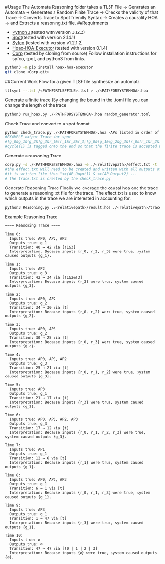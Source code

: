 #Usage
The Automata Reasoning folder takes a TLSF File -> Generates an Automata -> Generates a Random Finite Trace -> Checks the validity of that Trace ->
Converts Trace to Spot friendly Syntax -> Creates a causality HOA -> and Extracts a reasoning.txt file.
##Requirments
- [Python 3](https://www.python.org/)(tested with version 3.12.2)
- [Spot](https://spot.lre.epita.fr/)(tested with version 2.14.1)
- [Syfco](https://github.com/reactive-systems/syfco) (tested with version v1.2.1.2)
- [Hoax-HOA-Executor](https://github.com/lou1306/hoax) (tested with version 0.1.4)
- [Corp](https://github.com/reactive-systems/corp/tree/main) (tested by cloning from source)
Follow installation instructions for syfco, spot, and python3 from links.
```bash
python3 -m pip install hoax-hoa-executor
git clone <Corp.git>
```
##Current Work Flow
for a given TLSF file synthesize an automata
```bash
ltlsynt --tlsf /<PATHFORTLSFFILE>.tlsf > ./<PATHFORSYSTEMHOA>.hoa
```
Generate a finite trace (By changing the bound in the .toml file you can change the length of the trace
```bash
python3 run_hoax.py ./<PATHFORSYSTEMHOA>.hoa random_generator.toml
```
Check Trace and convert to a spot format
```bash
python check_trace.py ./<PATHFORSYSTEMHOA>.hoa <APs listed in order of appearance in hoa seperated by spaces>
#EXAMPLE output Trace for spot
#!g_0&g_1&!g_2&!g_3&r_0&!r_1&r_2&r_3;!g_0&!g_1&!g_2&g_3&!r_0&!r_1&r_2&!r_3;cycle{1}
#cycle{1} is tagged onto the end so that the finite trace is accepted with buchi automata
```
Generate a reasoning Trace
```bash
corp.py -s ./<PATHFORSYSTEMHOA>.hoa -e ./<relativepath>/effect.txt -t ./<relativepath>/trace.txt -o ./<relativepath>/result.hoa
#the effect.txt will need to be created and written with all outputs of the system
#it is written like this "<>(AP_Ouput1) & <>(AP_Output2) ...
# the trace.txt is created by the check_trace.py
```
Generate Reasoning Trace
Finally we leverage the causal hoa and the trace to generate a reasoning txt file for the trace. The effect.txt is used to know which outputs in the trace we are interested in accounting for.
```bash
python3 Reasoning.py ./<relativepath>/result.hoa ./<relativepath>/trace.txt ./<relativepath>/effect.txt
```
Example Reasoning Trace
```
==== Reasoning Trace ====

Time 0:
  Inputs true: AP0, AP2, AP3
  Outputs true: g_1
  Transition: 40 → 42 via [!1&3]
  Interpretation: Because inputs {r_0, r_2, r_3} were true, system caused outputs {g_1}.

Time 1:
  Inputs true: AP2
  Outputs true: g_3
  Transition: 42 → 34 via [!1&2&!3]
  Interpretation: Because inputs {r_2} were true, system caused outputs {g_3}.

Time 2:
  Inputs true: AP0, AP2
  Outputs true: g_2
  Transition: 34 → 30 via [t]
  Interpretation: Because inputs {r_0, r_2} were true, system caused outputs {g_2}.

Time 3:
  Inputs true: AP0, AP3
  Outputs true: g_2
  Transition: 30 → 25 via [t]
  Interpretation: Because inputs {r_0, r_3} were true, system caused outputs {g_2}.

Time 4:
  Inputs true: AP0, AP1, AP2
  Outputs true: g_3
  Transition: 25 → 21 via [t]
  Interpretation: Because inputs {r_0, r_1, r_2} were true, system caused outputs {g_3}.

Time 5:
  Inputs true: AP3
  Outputs true: g_1
  Transition: 21 → 17 via [t]
  Interpretation: Because inputs {r_3} were true, system caused outputs {g_1}.

Time 6:
  Inputs true: AP0, AP1, AP2, AP3
  Outputs true: g_3
  Transition: 17 → 12 via [t]
  Interpretation: Because inputs {r_0, r_1, r_2, r_3} were true, system caused outputs {g_3}.

Time 7:
  Inputs true: AP1
  Outputs true: g_1
  Transition: 12 → 6 via [t]
  Interpretation: Because inputs {r_1} were true, system caused outputs {g_1}.

Time 8:
  Inputs true: AP0, AP1, AP3
  Outputs true: g_1
  Transition: 6 → 1 via [t]
  Interpretation: Because inputs {r_0, r_1, r_3} were true, system caused outputs {g_1}.

Time 9:
  Inputs true: AP3
  Outputs true: g_1
  Transition: 1 → 47 via [t]
  Interpretation: Because inputs {r_3} were true, system caused outputs {g_1}.

Time 10:
  Inputs true: ∅
  Outputs true: ∅
  Transition: 47 → 47 via [!0 | 1 | 2 | 3]
  Interpretation: Because inputs {∅} were true, system caused outputs {∅}.
```
